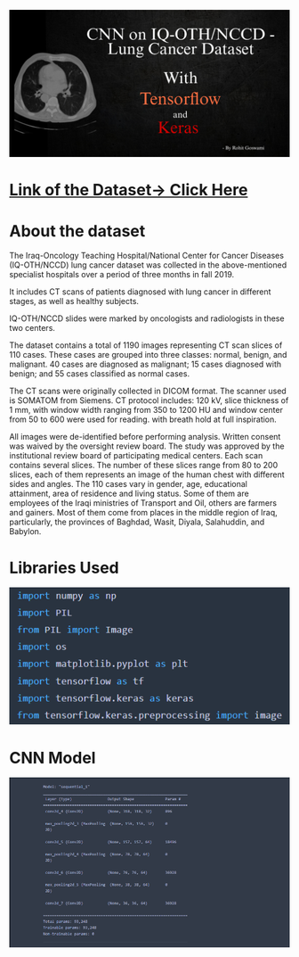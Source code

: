 ![](media/Banner.jpg)
#
# [Link of the Dataset-> Click Here](https://www.kaggle.com/datasets/adityamahimkar/iqothnccd-lung-cancer-dataset)


# About the dataset

The Iraq-Oncology Teaching Hospital/National Center for Cancer Diseases (IQ-OTH/NCCD) lung cancer dataset was collected in the above-mentioned specialist hospitals over a period of three months in fall 2019. 

It includes CT scans of patients diagnosed with lung cancer in different stages, as well as healthy subjects. 

IQ-OTH/NCCD slides were marked by oncologists and radiologists in these two centers. 

The dataset contains a total of 1190 images representing CT scan slices of 110 cases. 
These cases are grouped into three classes: normal, benign, and malignant. 
40 cases are diagnosed as malignant; 15 cases diagnosed with benign; and 55 cases classified as normal cases.

The CT scans were originally collected in DICOM format. The scanner used is SOMATOM from Siemens. CT protocol includes: 120 kV, slice thickness of 1 mm, with window width ranging from 350 to 1200 HU and window center from 50 to 600 were used for reading. with breath hold at full inspiration. 

All images were de-identified before performing analysis. Written consent was waived by the oversight review board. The study was approved by the institutional review board of participating medical centers. Each scan contains several slices. The number of these slices range from 80 to 200 slices, each of them represents an image of the human chest with different sides and angles. The 110 cases vary in gender, age, educational attainment, area of residence and living status. Some of them are employees of the Iraqi ministries of Transport and Oil, others are farmers and gainers. Most of them come from places in the middle region of Iraq, particularly, the provinces of Baghdad, Wasit, Diyala, Salahuddin, and Babylon.

# Libraries Used
![](media/Libraries.png)

# CNN Model
![](media/summery.png)
